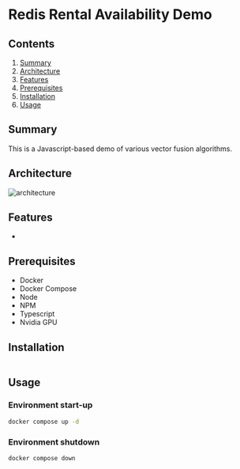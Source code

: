 # Redis Rental Availability Demo

## Contents
1.  [Summary](#summary)
2.  [Architecture](#architecture)
3.  [Features](#features)
4.  [Prerequisites](#prerequisites)
5.  [Installation](#installation)
6.  [Usage](#usage)


## Summary <a name="summary"></a>
This is a Javascript-based demo of various vector fusion algorithms.  

## Architecture <a name="architecture"></a>
![architecture]()  

## Features <a name="features"></a>
- 

## Prerequisites <a name="prerequisites"></a>
- Docker
- Docker Compose
- Node
- NPM
- Typescript
- Nvidia GPU

## Installation <a name="installation"></a>
```bash

```

## Usage <a name="usage"></a>
### Environment start-up
```bash
docker compose up -d
```
### Environment shutdown
```bash
docker compose down
```


